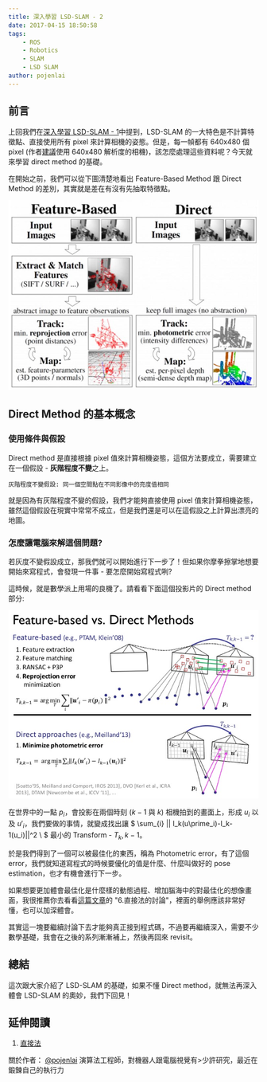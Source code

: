 ```yaml
---
title: 深入學習 LSD-SLAM - 2
date: 2017-04-15 18:50:58
tags:
    - ROS
    - Robotics
    - SLAM
    - LSD SLAM
author: pojenlai
---
```


## 前言

上回我們在[深入學習 LSD-SLAM - 1](http://blog.techbridge.cc/2017/03/18/lsd-slam-1/)中提到，LSD-SLAM 的一大特色是不計算特徵點、直接使用所有 pixel 來計算相機的姿態。但是，每一幀都有 640x480 個 pixel (作者[建議](https://github.com/tum-vision/lsd_slam#316-general-notes-for-good-results)使用 640x480 解析度的相機)，該怎麼處理這些資料呢？今天就來學習 direct method 的基礎。

在開始之前，我們可以從下圖清楚地看出 Feature-Based Method 跟 Direct Method 的差別，其實就是差在有沒有先抽取特徵點。

![feature-based-vs-direct](/img/pojenlai/lsd-slam-2-1.JPG)

## Direct Method 的基本概念

### 使用條件與假設

Direct method 是直接根據 pixel 值來計算相機姿態，這個方法要成立，需要建立在一個假設 - **灰階程度不變**之上。

```
灰階程度不變假設: 同一個空間點在不同影像中的亮度值相同
```

就是因為有灰階程度不變的假設，我們才能夠直接使用 pixel 值來計算相機姿態，雖然這個假設在現實中常常不成立，但是我們還是可以在這假設之上計算出漂亮的地圖。

### 怎麼讓電腦來解這個問題?

若灰度不變假設成立，那我們就可以開始進行下一步了！但如果你摩拳擦掌地想要開始來寫程式，會發現一件事 - 要怎麼開始寫程式咧?

這時候，就是數學派上用場的良機了。請看看下面這個投影片的 Direct method 部分:

![reprojection_err_vs_photometric_error](/img/pojenlai/lsd-slam-2-2.JPG)

在世界中的一點 $p_i$，會投影在兩個時刻 ($k-1$ 與 $k$) 相機拍到的畫面上，形成 $u_i$ 以及 $u'_i$，我們要做的事情，就變成找出讓 $ \sum_{i} || I_k(u\prime_i)-I_k-1(u_i)||^2 \ $  最小的 Transform - $T_k,k-1$。

於是我們得到了一個可以被最佳化的東西，稱為 Photometric error，有了這個 error，我們就知道寫程式的時候要優化的值是什麼、什麼叫做好的 pose estimation，也才有機會進行下一步。

如果想要更加體會最佳化是什麼樣的動態過程、增加腦海中的對最佳化的想像畫面，我很推薦你去看看[這篇文章](http://www.cnblogs.com/gaoxiang12/p/5689927.html)的 "6.直接法的討論"，裡面的舉例應該非常好懂，也可以加深體會。

其實這一塊要繼續討論下去才能夠真正接到程式碼，不過要再繼續深入，需要不少數學基礎，我會在之後的系列漸漸補上，然後再回來 revisit。

## 總結

這次跟大家介紹了 LSD-SLAM 的基礎，如果不懂 Direct method，就無法再深入體會 LSD-SLAM 的奧妙，我們下回見！

## 延伸閱讀

1. [直接法](http://www.cnblogs.com/gaoxiang12/p/5689927.html)

關於作者：
[@pojenlai](https://pojenlai.wordpress.com/) 演算法工程師，對機器人跟電腦視覺有>少許研究，最近在鍛鍊自己的執行力
